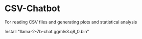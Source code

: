 # CSV-Chatbot
For reading CSV files and generating plots and statistical analysis

Install "llama-2-7b-chat.ggmlv3.q8_0.bin"
